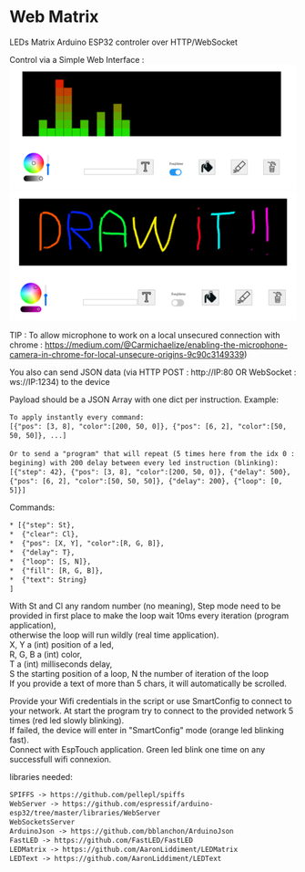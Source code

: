 # Web Matrix
LEDs Matrix Arduino ESP32 controler over HTTP/WebSocket

Control via a Simple Web Interface :
![](imgs/img1.bmp)  
![](imgs/img2.bmp)

TIP : To allow microphone to work on a local unsecured connection with chrome : https://medium.com/@Carmichaelize/enabling-the-microphone-camera-in-chrome-for-local-unsecure-origins-9c90c3149339)

You also can send JSON data (via HTTP POST : http://IP:80 OR WebSocket : ws://IP:1234) to the device

Payload should be a JSON Array with one dict per instruction.
Example:
```
To apply instantly every command:  
[{"pos": [3, 8], "color":[200, 50, 0]}, {"pos": [6, 2], "color":[50, 50, 50]}, ...]  
  
Or to send a "program" that will repeat (5 times here from the idx 0 : begining) with 200 delay between every led instruction (blinking):  
[{"step": 42}, {"pos": [3, 8], "color":[200, 50, 0]}, {"delay": 500}, {"pos": [6, 2], "color":[50, 50, 50]}, {"delay": 200}, {"loop": [0, 5]}]
```

Commands:  
```
* [{"step": St},
*  {"clear": Cl},
*  {"pos": [X, Y], "color":[R, G, B]},
*  {"delay": T},
*  {"loop": [S, N]},
*  {"fill": [R, G, B]},
*  {"text": String}
]
```
 
With St and Cl any random number (no meaning),
Step mode need to be provided in first place to make the loop wait 10ms every iteration (program application),  
otherwise the loop will run wildly (real time application).  
X, Y a (int) position of a led,  
R, G, B a (int) color,  
T a (int) milliseconds delay,  
S the starting position of a loop, N the number of iteration of the loop  
If you provide a text of more than 5 chars, it will automatically be scrolled.  

Provide your Wifi credentials in the script or use SmartConfig to connect to your network.
At start the program try to connect to the provided network 5 times (red led slowly blinking).  
If failed, the device will enter in "SmartConfig" mode (orange led blinking fast).  
Connect with EspTouch application.
Green led blink one time on any successfull wifi connexion.

libraries needed:
```
SPIFFS -> https://github.com/pellepl/spiffs
WebServer -> https://github.com/espressif/arduino-esp32/tree/master/libraries/WebServer
WebSocketsServer 
ArduinoJson -> https://github.com/bblanchon/ArduinoJson
FastLED -> https://github.com/FastLED/FastLED
LEDMatrix -> https://github.com/AaronLiddiment/LEDMatrix
LEDText -> https://github.com/AaronLiddiment/LEDText
```
